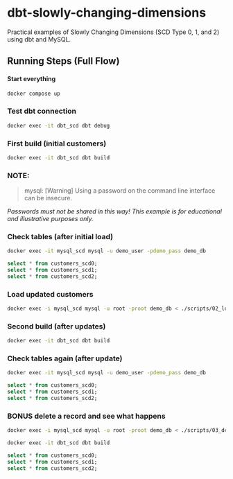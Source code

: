 # dbt-slowly-changing-dimensions
Practical examples of Slowly Changing Dimensions (SCD Type 0, 1, and 2) using dbt and MySQL.

## Running Steps (Full Flow)

#### Start everything
```bash
docker compose up
```

### Test dbt connection
```bash
docker exec -it dbt_scd dbt debug
```

### First build (initial customers)
```bash
docker exec -it dbt_scd dbt build
```

### NOTE:
>mysql: [Warning] Using a password on the command line interface can be insecure.

<i>Passwords must not be shared in this way! This example is for educational and illustrative purposes only.</i>

### Check tables (after initial load)
```bash
docker exec -it mysql_scd mysql -u demo_user -pdemo_pass demo_db
```
```sql
select * from customers_scd0;
select * from customers_scd1;
select * from customers_scd2;
```

### Load updated customers
```bash
docker exec -i mysql_scd mysql -u root -proot demo_db < ./scripts/02_load_customers_updated.sql
```

### Second build (after updates)
```bash
docker exec -it dbt_scd dbt build
```

### Check tables again (after update)
```bash
docker exec -it mysql_scd mysql -u demo_user -pdemo_pass demo_db
```
```sql
select * from customers_scd0;
select * from customers_scd1;
select * from customers_scd2;
```

### BONUS delete a record and see what happens
```bash
docker exec -i mysql_scd mysql -u root -proot demo_db < ./scripts/03_delete_customer.sql

docker exec -it dbt_scd dbt build
```
```sql
select * from customers_scd0;
select * from customers_scd1;
select * from customers_scd2;
```